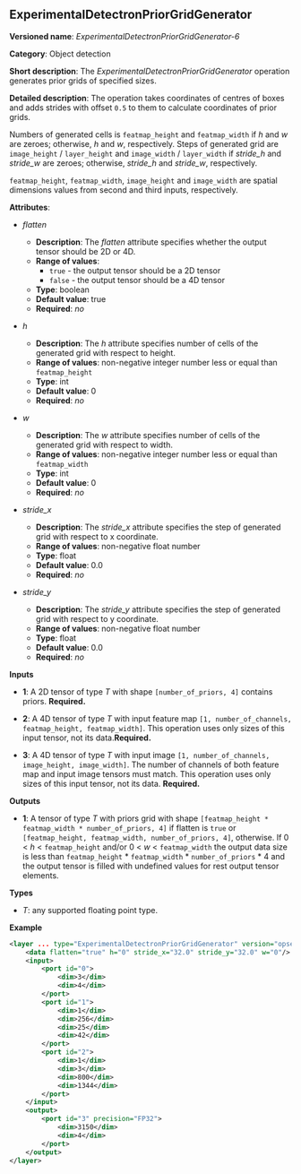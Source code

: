 ## ExperimentalDetectronPriorGridGenerator <a name="ExperimentalDetectronPriorGridGenerator"></a>

**Versioned name**: *ExperimentalDetectronPriorGridGenerator-6*

**Category**: Object detection

**Short description**: The *ExperimentalDetectronPriorGridGenerator* operation generates prior grids of specified sizes.

**Detailed description**: The operation takes coordinates of centres of boxes and adds strides with offset `0.5` to them to 
calculate coordinates of prior grids.

Numbers of generated cells is `featmap_height` and `featmap_width` if *h* and *w* are zeroes; otherwise, *h* and *w*, 
respectively. Steps of generated grid are `image_height` / `layer_height` and `image_width` / `layer_width` if 
*stride_h* and *stride_w* are zeroes; otherwise, *stride_h* and *stride_w*, respectively.

`featmap_height`, `featmap_width`, `image_height` and `image_width` are spatial dimensions values from second and third 
inputs, respectively.

**Attributes**:

* *flatten*

    * **Description**: The *flatten* attribute specifies whether the output tensor should be 2D or 4D.
    * **Range of values**:
      * `true` - the output tensor should be a 2D tensor
      * `false` - the output tensor should be a 4D tensor
    * **Type**: boolean
    * **Default value**: true
    * **Required**: *no*

* *h*

    * **Description**: The *h* attribute specifies number of cells of the generated grid with respect to height.
    * **Range of values**: non-negative integer number less or equal than `featmap_height`
    * **Type**: int
    * **Default value**: 0
    * **Required**: *no*
    
* *w*

    * **Description**: The *w* attribute specifies number of cells of the generated grid with respect to width.
    * **Range of values**: non-negative integer number less or equal than `featmap_width`
    * **Type**: int
    * **Default value**: 0
    * **Required**: *no*

* *stride_x*

    * **Description**: The *stride_x* attribute specifies the step of generated grid with respect to x coordinate.
    * **Range of values**: non-negative float number
    * **Type**: float
    * **Default value**: 0.0
    * **Required**: *no*
    
* *stride_y*

    * **Description**: The *stride_y* attribute specifies the step of generated grid with respect to y coordinate.
    * **Range of values**: non-negative float number
    * **Type**: float
    * **Default value**: 0.0
    * **Required**: *no*

**Inputs**

* **1**: A 2D tensor of type *T* with shape `[number_of_priors, 4]` contains priors. **Required.**

* **2**: A 4D tensor of type *T* with input feature map `[1, number_of_channels, featmap_height, featmap_width]`. This 
operation uses only sizes of this input tensor, not its data.**Required.**

* **3**: A 4D tensor of type *T* with input image `[1, number_of_channels, image_height, image_width]`. The number of 
channels of both feature map and input image tensors must match. This operation uses only sizes of this input tensor, 
not its data. **Required.**

**Outputs**

* **1**: A tensor of type *T* with priors grid with shape `[featmap_height * featmap_width * number_of_priors, 4]` 
if flatten is `true` or `[featmap_height, featmap_width, number_of_priors, 4]`, otherwise.
If 0 < *h* < `featmap_height` and/or 0 < *w* < `featmap_width` the output data size is less than 
`featmap_height` * `featmap_width` * `number_of_priors` * 4 and the output tensor is filled with undefined values for 
rest output tensor elements.

**Types**

* *T*: any supported floating point type.

**Example**

```xml
<layer ... type="ExperimentalDetectronPriorGridGenerator" version="opset6">
    <data flatten="true" h="0" stride_x="32.0" stride_y="32.0" w="0"/>
    <input>
        <port id="0">
            <dim>3</dim>
            <dim>4</dim>
        </port>
        <port id="1">
            <dim>1</dim>
            <dim>256</dim>
            <dim>25</dim>
            <dim>42</dim>
        </port>
        <port id="2">
            <dim>1</dim>
            <dim>3</dim>
            <dim>800</dim>
            <dim>1344</dim>
        </port>
    </input>
    <output>
        <port id="3" precision="FP32">
            <dim>3150</dim>
            <dim>4</dim>
        </port>
    </output>
</layer>
```
